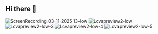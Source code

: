 ## Hi there 👋


![ScreenRecording_03-11-2025 13-low](https://github.com/user-attachments/assets/2cca12ea-4185-4e2c-9a04-721ec15ec1f1) ![Lcvapreview2-low](https://github.com/user-attachments/assets/00238d69-683e-44ee-9e0b-a1fcf658fa03) ![Lcvapreview2-low-3](https://github.com/user-attachments/assets/c1b27e11-d657-449a-8166-f37df09f0e96) ![Lcvapreview2-low-4](https://github.com/user-attachments/assets/9be9b618-83d9-40d0-8961-ee116786c7ab) ![Lcvapreview2-low-5](https://github.com/user-attachments/assets/86302c88-661f-40ef-a16a-924832252a76)





<!--
**SunTheCoder/SunTheCoder** is a ✨ _special_ ✨ repository because its `README.md` (this file) appears on your GitHub profile.

Here are some ideas to get you started:

- 🔭 I’m currently working on ...
- 🌱 I’m currently learning ...
- 👯 I’m looking to collaborate on ...
- 🤔 I’m looking for help with ...
- 💬 Ask me about ...
- 📫 How to reach me: ...
- 😄 Pronouns: ...
- ⚡ Fun fact: ...
-->
